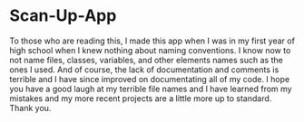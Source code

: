 # Scan-Up-App
To those who are reading this, I made this app when I was in my first year of high school when I knew nothing about naming conventions. I know now to not name files, classes, variables, and other elements names such as the ones I used. And of course, the lack of documentation and comments is terrible and I have since improved on documentating all of my code. I hope you have a good laugh at my terrible file names and I have learned from my mistakes and my more recent projects are a little more up to standard. Thank you.
